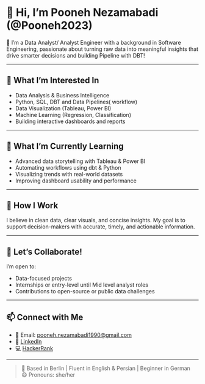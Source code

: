 # 👋 Hi, I’m Pooneh Nezamabadi (@Pooneh2023)

🎯 I’m a Data Analyst/ Analyst Engineer with a background in Software Engineering, passionate about turning raw data into meaningful insights that drive smarter decisions and building Pipeline with DBT!

---

## 👀 What I’m Interested In
- Data Analysis & Business Intelligence  
- Python, SQL, DBT and Data Pipelines( workflow)  
- Data Visualization (Tableau, Power BI)  
- Machine Learning (Regression, Classification)  
- Building interactive dashboards and reports  

---

## 🌱 What I’m Currently Learning
- Advanced data storytelling with Tableau & Power BI  
- Automating workflows using dbt & Python  
- Visualizing trends with real-world datasets  
- Improving dashboard usability and performance

---

## 💬 How I Work
I believe in clean data, clear visuals, and concise insights. My goal is to support decision-makers with accurate, timely, and actionable information.

---

## 🤝 Let’s Collaborate!
I’m open to:
- Data-focused projects
- Internships or entry-level until Mid level analyst roles
- Contributions to open-source or public data challenges

---

## 📫 Connect with Me
- 📧 Email: pooneh.nezamabadi1990@gmail.com  
- 🔗 [LinkedIn](https://www.linkedin.com/in/pooneh-nezamabadi)  
- 💻 [HackerRank](https://www.hackerrank.com/profile/pooneh_nezamaba1)

---

> 📍 Based in Berlin | Fluent in English & Persian | Beginner in German  
> 😄 Pronouns: she/her  
